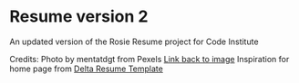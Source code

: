 # Resume version 2

An updated version of the Rosie Resume project for Code Institute

Credits:
Photo by mentatdgt from Pexels [Link back to image](https://www.pexels.com/photo/woman-posing-937483/)
Inspiration for home page from [Delta Resume Template](https://creativemarket.com/ninashaw/3672205-Delta-Resume-Template?u=creativework247&utm_source=Link&utm_medium=CM+Social+Share&utm_campaign=Product+Social+Share&utm_content=Delta+Resume+Template&ts=201904#fullscreen)